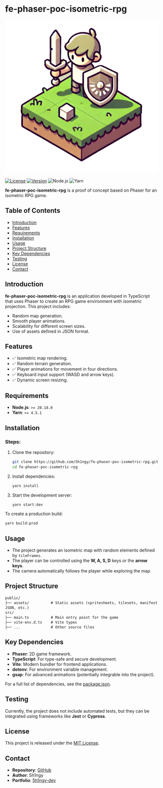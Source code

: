 # **fe-phaser-poc-isometric-rpg**

<p align="center">
  <img src="./assets/logo.png" alt="logo" width="512">
</p>

[![License](https://img.shields.io/badge/license-MIT-blue.svg)](./LICENSE)
[![Version](https://img.shields.io/badge/version-1.0.0-blue)](#)
![Node.js](https://img.shields.io/badge/node-%3E%3D20.18.0-green)
![Yarn](https://img.shields.io/badge/yarn-%3E%3D4.5.1-green)

**fe-phaser-poc-isometric-rpg** is a proof of concept based on Phaser for an isometric RPG game.

## **Table of Contents**

- [Introduction](#introduction)
- [Features](#features)
- [Requirements](#requirements)
- [Installation](#installation)
- [Usage](#usage)
- [Project Structure](#project-structure)
- [Key Dependencies](#key-dependencies)
- [Testing](#testing)
- [License](#license)
- [Contact](#contact)

## **Introduction**

**fe-phaser-poc-isometric-rpg** is an application developed in TypeScript that uses Phaser to create an RPG game environment with isometric projection. This project includes:

- Random map generation.
- Smooth player animations.
- Scalability for different screen sizes.
- Use of assets defined in JSON format.

## **Features**

- ✅ Isometric map rendering.
- ✅ Random terrain generation.
- ✅ Player animations for movement in four directions.
- ✅ Keyboard input support (WASD and arrow keys).
- ✅ Dynamic screen resizing.

## **Requirements**

- **Node.js**: `>= 20.18.0`
- **Yarn**: `>= 4.5.1`

## **Installation**

### Steps:

1. Clone the repository:
   ```bash
   git clone https://github.com/5h1ngy/fe-phaser-poc-isometric-rpg.git
   cd fe-phaser-poc-isometric-rpg
   ```

2. Install dependencies:
   ```bash
   yarn install
   ```

3. Start the development server:
   ```bash
   yarn start:dev
   ```

To create a production build:
```bash
yarn build:prod
```

## **Usage**

- The project generates an isometric map with random elements defined by `tileFrames`.
- The player can be controlled using the **W, A, S, D** keys or the **arrow keys**.
- The camera automatically follows the player while exploring the map.

## **Project Structure**

```plaintext
public/
├── assets/          # Static assets (spritesheets, tilesets, manifest JSON, etc.)
src/
├── main.ts          # Main entry point for the game
├── vite-env.d.ts    # Vite types
├── ...              # Other source files
```

## **Key Dependencies**

- **Phaser**: 2D game framework.
- **TypeScript**: For type-safe and secure development.
- **Vite**: Modern bundler for frontend applications.
- **dotenv**: For environment variable management.
- **gsap**: For advanced animations (potentially integrable into the project).

For a full list of dependencies, see the [package.json](./package.json).

## **Testing**

Currently, the project does not include automated tests, but they can be integrated using frameworks like **Jest** or **Cypress**.

## **License**

This project is released under the [MIT License](./LICENSE).

## **Contact**

- **Repository**: [GitHub](https://github.com/5h1ngy/fe-phaser-poc-isometric-rpg)
- **Author**: 5h1ngy
- **Portfolio**: [5h1ngy-dev](https://5h1ngy-dev.click/)

